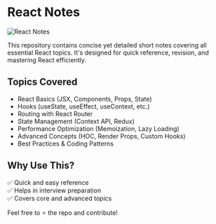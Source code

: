 # React Notes 

![React Notes]([https://via.placeholder.com/800x400.png?text=React+Short+Notes](https://www.google.com/url?sa=i&url=https%3A%2F%2Fjavascript.plainenglish.io%2Fgetting-started-with-react-a-beginners-complete-guide-1ed15dd2f948&psig=AOvVaw2noG0OHfQAHZrUZzgNuEul&ust=1743405638706000&source=images&cd=vfe&opi=89978449&ved=0CBQQjRxqFwoTCICAqauisYwDFQAAAAAdAAAAABAE))  

This repository contains concise yet detailed short notes covering all essential React topics. It's designed for quick reference, revision, and mastering React efficiently.  

## Topics Covered  
- React Basics (JSX, Components, Props, State)  
- Hooks (useState, useEffect, useContext, etc.)  
- Routing with React Router  
- State Management (Context API, Redux)  
- Performance Optimization (Memoization, Lazy Loading)  
- Advanced Concepts (HOC, Render Props, Custom Hooks)  
- Best Practices & Coding Patterns  

## Why Use This?  
✅ Quick and easy reference  
✅ Helps in interview preparation  
✅ Covers core and advanced topics  

Feel free to ⭐ the repo and contribute!  
